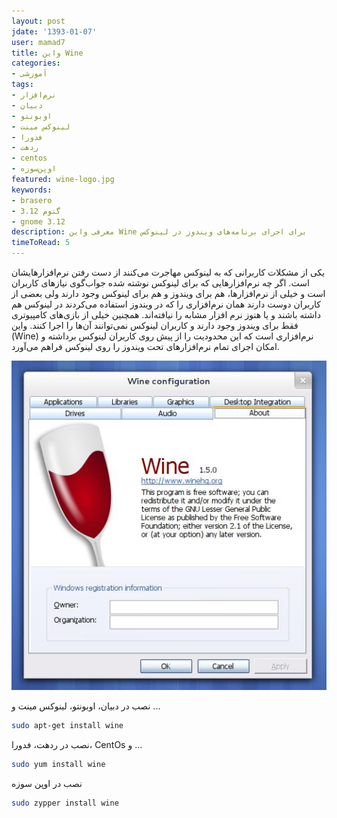 ```yaml
---
layout: post
jdate: '1393-01-07'
user: mamad7
title: واین Wine
categories:
- آموزشی
tags:
- نرم‌افزار
- دبیان
- اوبونتو
- لینوکس مینت
- فدورا
- ردهت
- centos
- اوپن‌سوزه
featured: wine-logo.jpg
keywords:
- brasero
- گنوم 3.12
- gnome 3.12
description: معرفی واین Wine برای اجرای برنامه‌های ویندوز در لینوکس
timeToRead: 5
---
```


یکی از مشکلات کاربرانی که به لینوکس مهاجرت می‌کنند از دست رفتن نرم‌افزارهایشان است. اگر چه نرم‌افزارهایی که برای لینوکس نوشته شده جواب‌گوی نیازهای کاربران است و خیلی از نرم‌افزارها، هم برای ویندوز و هم برای لینوکس وجود دارند ولی بعضی از کاربران دوست دارند همان نرم‌افزاری را که در ویندوز استفاده می‌کردند در لینوکس هم داشته باشند و یا هنوز نرم افزار مشابه را نیافته‌اند. همچنین خیلی از بازی‌های کامپیوتری فقط برای ویندوز وجود دارند و کاربران لینوکس نمی‌توانند آن‌ها را اجرا کنند.  واین (Wine) نرم‌افزاری است که این محدودیت را از پیش روی کاربران لینوکس برداشته و امکان اجرای تمام نرم‌افزارهای تحت ویندوز را روی لینوکس فراهم می‌آورد.

![Wine](/images/wine-screenshot-01.jpg)

نصب در دبیان، اوبونتو، لینوکس مینت و ...

```sh
sudo apt-get install wine
```

نصب در ردهت، فدورا، CentOs و ...

```sh
sudo yum install wine
```

نصب در اوپن سوزه

```sh
sudo zypper install wine
```